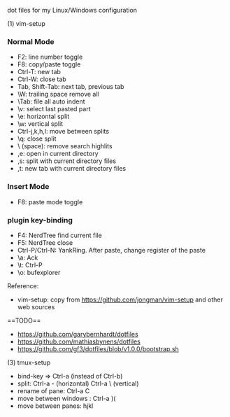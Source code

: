 dot files for my Linux/Windows configuration

(1) vim-setup

### Normal Mode
* F2: line number toggle
* F8: copy/paste toggle
* Ctrl-T: new tab
* Ctrl-W: close tab
* Tab, Shift-Tab: next tab, previous tab
* \\W: trailing space remove all
* \\Tab: file all auto indent
* \\v: select last pasted part
* \\e: horizontal split
* \\w: vertical split
* Ctrl-j,k,h,l: move between splits
* \\q: close split
* \\ (space): remove search highlits
* ,e: open in current directory
* ,s: split with current directory files
* ,t: new tab with current directory files

### Insert Mode
* F8: paste mode toggle

### plugin key-binding

* F4: NerdTree find current file
* F5: NerdTree close
* Ctrl-P/Ctrl-N: YankRing. After paste, change register of the paste
* \\a: Ack
* \\t: Ctrl-P
* \\o: bufexplorer

Reference:
- vim-setup: copy from https://github.com/jongman/vim-setup and other web sources

==TODO==
 - https://github.com/garybernhardt/dotfiles
 - https://github.com/mathiasbynens/dotfiles
 - https://github.com/gf3/dotfiles/blob/v1.0.0/bootstrap.sh

(3) tmux-setup
 - bind-key => Ctrl-a (instead of Ctrl-b)
 - split: Ctrl-a - (horizontal) Ctrl-a \ (vertical)
 - rename of pane: Ctrl-a C
 - move between windows : Ctrl-a )(
 - move between panes: hjkl

